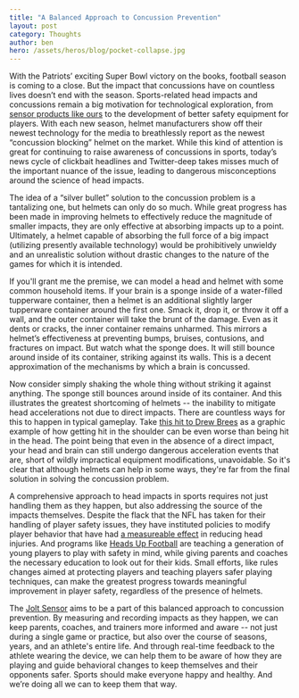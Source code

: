 ```yaml
---
title: "A Balanced Approach to Concussion Prevention"
layout: post
category: Thoughts
author: ben
hero: /assets/heros/blog/pocket-collapse.jpg
---
```


With the Patriots’ exciting Super Bowl victory on the books, football season is coming to a close. But the impact that concussions have on countless lives doesn’t end with the season. Sports-related head impacts and concussions remain a big motivation for technological exploration, from [sensor products like ours](/products) to the development of better safety equipment for players. With each new season, helmet manufacturers show off their newest technology for the media to breathlessly report as the newest “concussion blocking” helmet on the market. While this kind of attention is great for continuing to raise awareness of concussions in sports, today’s news cycle of clickbait headlines and Twitter-deep takes misses much of the important nuance of the issue, leading to dangerous misconceptions around the science of head impacts.

The idea of a “silver bullet” solution to the concussion problem is a tantalizing one, but  helmets can only do so much. While great progress has been made in improving helmets to effectively reduce the magnitude of smaller impacts, they are only effective at absorbing impacts up to a point. Ultimately, a helmet capable of absorbing the full force of a big impact (utilizing presently available technology) would be prohibitively unwieldy and an unrealistic solution without drastic changes to the nature of the games for which it is intended.

If you'll grant me the premise, we can model a head and helmet with some common household items. If your brain is a sponge inside of a water-filled tupperware container, then a helmet is an additional slightly larger tupperware container around the first one. Smack it, drop it, or throw it off a wall, and the outer container will take the brunt of the damage. Even as it dents or cracks, the inner container remains unharmed. This mirrors a helmet’s effectiveness at preventing bumps, bruises, contusions, and fractures on impact. But watch what the sponge does. It will still bounce around inside of its container, striking against its walls. This is a decent approximation of the mechanisms by which a brain is concussed.

Now consider simply shaking the whole thing without striking it against anything. The sponge still bounces around inside of its container. And this illustrates the greatest shortcoming of helmets -- the inability to mitigate head accelerations not due to direct impacts. There are countless ways for this to happen in typical gameplay. Take [this hit to Drew Brees](http://ftw.usatoday.com/2013/11/ahmad-brooks-drew-brees-gif) as a graphic example of how getting hit in the shoulder can be even worse than being hit in the head. The point being that even in the absence of a direct impact, your head and brain can still undergo dangerous acceleration events that are, short of wildly impractical equipment modifications, unavoidable. So it's clear that although helmets can help in some ways, they're far from the final solution in solving the concussion problem.

A comprehensive approach to head impacts in sports requires not just handling them as they happen, but also addressing the source of the impacts themselves. Despite the flack that the NFL has taken for their handling of player safety issues, they have instituted policies to modify player behavior that have had [a measureable effect](http://www.huffingtonpost.com/2015/01/29/nfl-concussions-2014-season-2015_n_6573260.html) in reducing head injuries. And programs like [Heads Up Football](http://usafootball.com/headsup) are teaching a generation of young players to play with safety in mind, while giving parents and coaches the necessary education to look out for their kids. Small efforts, like rules changes aimed at protecting players and teaching players safer playing techniques, can make the greatest progress towards meaningful improvement in player safety, regardless of the presence of helmets.

The [Jolt Sensor](/products) aims to be a part of this balanced approach to concussion prevention. By measuring and recording impacts as they happen, we can keep parents, coaches, and trainers more informed and aware -- not just during a single game or practice, but also over the course of seasons, years, and an athlete's entire life. And through real-time feedback to the athlete wearing the device, we can help them to be aware of how they are playing and guide behavioral changes to keep themselves and their opponents safer. Sports should make everyone happy and healthy. And we’re doing all we can to keep them that way.